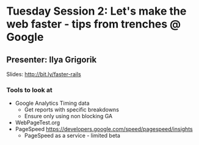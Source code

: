 # Tuesday Session 2: Let's make the web faster - tips from trenches @ Google

## Presenter: Ilya Grigorik
Slides: http://bit.ly/faster-rails

### Tools to look at

* Google Analytics Timing data
  * Get reports with specific breakdowns
  * Ensure only using non blocking GA
* WebPageTest.org
* PageSpeed https://developers.google.com/speed/pagespeed/insights
  * PageSpeed as a service - limited beta
